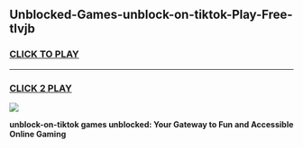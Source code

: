
## Unblocked-Games-unblock-on-tiktok-Play-Free-tlvjb
<h3>
<a href="https://premium76.site?title=unblock-on-tiktok&ref=10A">CLICK TO PLAY</a></h3>
<hr>

<h3>
<a href="https://premium76.site?title=unblock-on-tiktok&ref=10A">CLICK 2 PLAY</a>
  
</h3>

<a href="https://premium76.site?title=unblock-on-tiktok&ref=10A"><img src="https://clearcache.store/games.png"></a>


**unblock-on-tiktok games unblocked: Your Gateway to Fun and Accessible Online Gaming**
